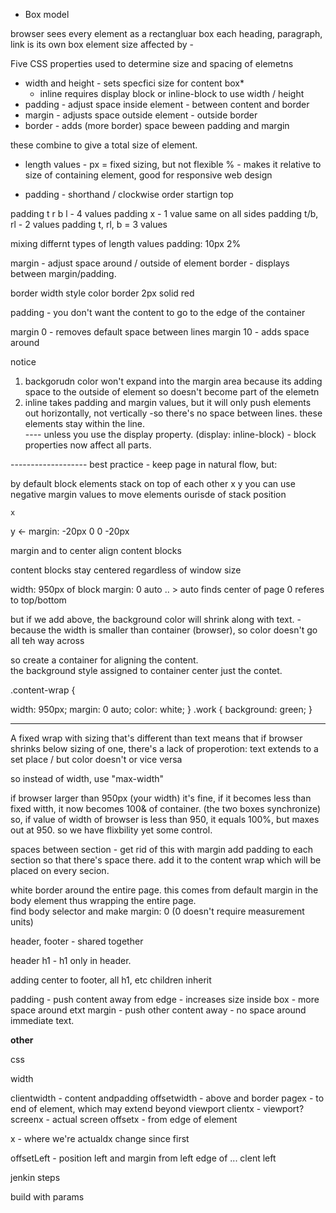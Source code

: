 

* Box model 
  

browser sees every element as a rectangluar box
each heading, paragraph, link is its own box
element size affected by - 

Five CSS properties used to determine size and spacing of elemetns

- width and height - sets specfici size for content box*
     -  inline requires display block or inline-block to use width / height
-  padding - adjust space inside element - between content and border
-  margin - adjusts space outside element - outside border
-  border - adds (more border) space beween padding and margin

these combine to give a total size of element. 

* length values - 
px = fixed sizing, but not flexible
% - makes it relative to size of containing element, good for responsive web design

* padding - shorthand / clockwise order startign top

padding t r b l - 4 values
padding x - 1 value same on all sides
padding t/b, rl - 2 values
padding t, rl, b = 3 values

mixing differnt types of length values
padding: 10px 2%

margin - adjust space around / outside of element
border - displays between margin/padding.

border width style color
border 2px solid red

padding - you don't want the content to go to the edge of the container

margin 0 - removes default space between lines
margin 10 - adds space around 

notice 
1. backgorudn color won't expand into the margin area because its adding space to the outside of element so doesn't become part of the elemetn
2. inline takes padding and margin values, but it will only push elements out horizontally, not vertically -so there's no space between lines.  these elements stay within the line.  
---- unless you use the display property. (display: inline-block) - block properties now affect all parts. 


 ------------------- best practice - keep page in natural flow, but: 

 by default block elements stack on top of each other
    x
    y
 you can use negative margin values to move elements ourisde of stack position

    x
y  <- margin: -20px 0 0 -20px

margin and to center align content blocks

content blocks stay centered regardless of window size

width: 950px  of block
margin: 0 auto .. > auto finds center of page 0 referes to top/bottom

but if we add above, the background color will shrink along with text. - 
because the width is smaller than container (browser), so color doesn't go all teh way across

so create a container for aligning the content.  
the background style assigned to container
center just the contet.  

 <!-- <section class="work">

<div class="content-wrap">
<h2>
yo
</h2>
</div>
</section> -->

.content-wrap { 

width: 950px;
margin: 0 auto;
color: white;
}
.work {
  background: green;
}

---------------------

A fixed wrap with sizing that's different than text means that if 
browser shrinks below sizing of one, there's a lack of properotion: 
text extends to a set place / but color doesn't or vice versa

so instead of width, use "max-width"

if browser larger than 950px (your width) it's fine,
if it becomes less than fixed witth, it now becomes 100& of container.
(the two boxes synchronize)
so, if value of width of browser is less than 950, 
it equals 100%, but maxes out at 950.
so we have flixbility yet some control.  

spaces between section - get rid of this with margin
add padding to each section so that there's space there. 
add it to the content wrap which will be placed on every secion.

white border around the entire page. this comes from default margin in the body element
thus wrapping the entire page.  
find body selector and make margin: 0 (0 doesn't require measurement units)

header, footer - shared together

header h1 - h1 only in header. 

adding center to footer, all h1, etc children inherit

padding - push content away from edge - increases size inside box - more space around etxt
margin - push other content away - no space around immediate text.

**other**

css

width

clientwidth - content andpadding
offsetwidth - above and border
pagex - to end of element, which may extend beyond viewport
clientx - viewport?
screenx - actual screen
offsetx - from edge of element

x - where we're actualdx change since first

offsetLeft - position left and margin from left edge of ... 
clent left

jenkin steps

build with params


